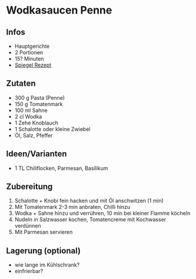 # Wodkasaucen Penne

## Infos
- Hauptgerichte
- 2 Portionen
- 15? Minuten
- [Spiegel Rezept](https://www.spiegel.de/start/guenstiges-rezept-fuer-pasta-mit-wodkasosse-das-beste-essen-bei-kater-a-64c0f9c1-da3c-43f0-8871-2095cacabf27?sara_ref=re-xx-cp-sh)
  
## Zutaten
- 300 g Pasta (Penne)
- 150 g Tomatenmark
- 100 ml Sahne
- 2 cl Wodka
- 1 Zehe Knoblauch
- 1 Schalotte oder kleine Zwiebel
- Öl, Salz, Pfeffer

## Ideen/Varianten
- 1 TL Chiliflocken, Parmesan, Basilikum

## Zubereitung
1. Schalotte + Knobi fein hacken und mit Öl anschwitzen (1 min)
2. Mit Tomatenmark 2-3 min anbraten, Chilli hinzu
3. Wodka + Sahne hinzu und verrühren, 10 min bei kleiner Flamme köcheln
4. Nudeln in Salzwasser kochen, Tomatencreme mit Kochwasser verdünnen
5. Mit Parmesan servieren

## Lagerung (optional)
- wie lange im Kühlschrank?
- einfrierbar?

